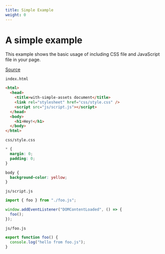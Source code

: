 ```yaml
---
title: Simple Example
weight: 0
---
```


# A simple example

This example shows the basic usage of including CSS file and JavaScript file in your page.

[Source](https://github.com/kt3k/packup/tree/main/examples/with-imports)

`index.html`

```html
<html>
  <head>
    <title>with-simple-assets document</title>
    <link rel="stylesheet" href="css/style.css" />
    <script src="js/script.js"></script>
  </head>
  <body>
    <h1>Hey!</h1>
  </body>
</html>
```

`css/style.css`

```css
* {
  margin: 0;
  padding: 0;
}

body {
  background-color: yellow;
}
```

`js/script.js`

```js
import { foo } from "./foo.js";

window.addEventListener("DOMContentLoaded", () => {
  foo();
});
```

`js/foo.js`

```js
export function foo() {
  console.log("hello from foo.js");
}
```
